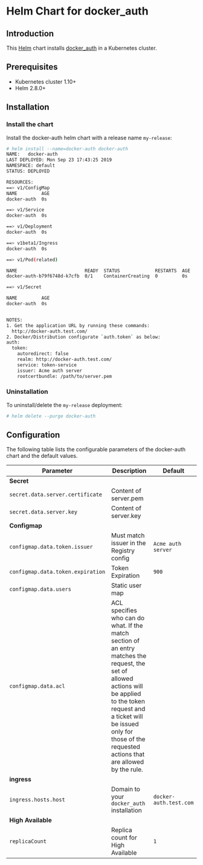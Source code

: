 Helm Chart for docker_auth
=======================

## Introduction

This [Helm](https://github.com/kubernetes/helm) chart installs [docker_auth](https://github.com/cesanta/docker_auth) in a Kubernetes cluster.

## Prerequisites

- Kubernetes cluster 1.10+
- Helm 2.8.0+

## Installation

### Install the chart

Install the docker-auth helm chart with a release name `my-release`:

```bash
# helm install --name=docker-auth docker-auth
NAME:   docker-auth
LAST DEPLOYED: Mon Sep 23 17:43:25 2019
NAMESPACE: default
STATUS: DEPLOYED

RESOURCES:
==> v1/ConfigMap
NAME         AGE
docker-auth  0s

==> v1/Service
docker-auth  0s

==> v1/Deployment
docker-auth  0s

==> v1beta1/Ingress
docker-auth  0s

==> v1/Pod(related)

NAME                         READY  STATUS             RESTARTS  AGE
docker-auth-b79f6748d-k7cfb  0/1    ContainerCreating  0         0s

==> v1/Secret

NAME         AGE
docker-auth  0s


NOTES:
1. Get the application URL by running these commands:
  http://docker-auth.test.com/
2. Docker/Distribution configurate `auth.token` as below:
auth:
  token:
    autoredirect: false
    realm: http://docker-auth.test.com/  
    service: token-service
    issuer: Acme auth server
    rootcertbundle: /path/to/server.pem
```

### Uninstallation

To uninstall/delete the `my-release` deployment:

```bash
# helm delete --purge docker-auth
```

## Configuration

The following table lists the configurable parameters of the docker-auth chart and the default values.

| Parameter                                                                   | Description                                                                                                                                                                                                                                                                                                                                     | Default                         |
| --------------------------------------------------------------------------- | ----------------------------------------------------------------------------------------------------------------------------------------------------------------------------------------------------------------------------------------------------------------------------------------------------------------------------------------------- | ------------------------------- |
| **Secret**                                                             |
| `secret.data.server.certificate`                                                               | Content of server.pem                                                                                                                                                                                                                                                                         |                        |
| `secret.data.server.key`                                                        | Content of server.key                                                                                                                                                                                                                                                                                                                           |                           |
| **Configmap**                                                                  |
| `configmap.data.token.issuer` | Must match issuer in the Registry config | `Acme auth server`                  |
| `configmap.data.token.expiration`                                                     | Token Expiration                                                   | `900`                                |
| `configmap.data.users` | Static user map |  |
| `configmap.data.acl` | ACL specifies who can do what. If the match section of an entry matches the request, the set of allowed actions will be applied to the token request and a ticket will be issued only for those of the requested actions that are allowed by the rule.|  |
| **ingress**                                                             |
| `ingress.hosts.host`                                                       | Domain to your `docker_auth` installation                                                                                                                                                                                                                                                                                                              | `docker-auth.test.com`                          |
| **High Available**                                                             |
| `replicaCount`                                                       | Replica count for High Available                                                                                                                                                                                                                                                                                                              | `1`                          |
